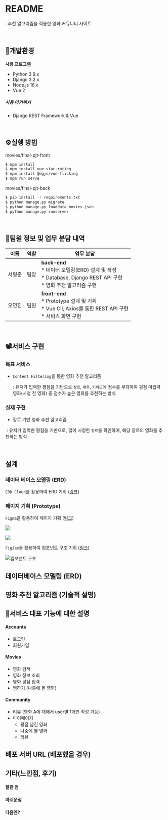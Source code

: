 # README
: 추천 알고리즘을 적용한 영화 커뮤니티 사이트

<br>



## 🚧개발환경

**사용 프로그램**

- Python 3.9.x
- Django 3.2.x
- Node.js 16.x
- Vue 2


##### 사용 아키텍처
- Django REST Framework & Vue


<br>

## ⚙️실행 방법

movies/final-pjt-front

```bash
$ npm install
$ npm install vue-star-rating
$ npm install @egjs/vue-flicking
$ npm run serve
```

movies/final-pjt-back

```bash
$ pip install -r requirements.txt
$ python manage.py migrate
$ python manage.py loaddata movies.json
$ python manage.py runserver
```

<br>

## 👥팀원 정보 및 업무 분담 내역

| 이름   | 역할 | 업무 분담                                                    |
| ------ | ---- | ------------------------------------------------------------ |
| 서형준 | 팀장 | **back-end**<br>* 데이터 모델링(ERD) 설계 및 작성<br> * Database, Django REST API 구현<br>* 영화 추천 알고리즘 구현 |
| 오연진 | 팀원 | **front-end**<br>* Prototype 설계 및 기획<br>* Vue Cli, Axios를 통한 REST API 구현<br>* 서비스 화면 구현 |

<br>

## 📽️서비스 구현

### 목표 서비스 

- `Content Filtering`을 통한 영화 추천 알고리즘

  : 유저가 입력한 평점을 기반으로 `장르`, `배우`, `키워드`에 점수를 부과하여 평점 미입력 영화(시청 전 영화) 중 점수가 높은 영화를 추천하는 방식

### 실제 구현

- 장르 기반 영화 추천 알고리즘

​		: 유저가 입력한 평점을 기반으로, 많이 시청한 `장르`를 확인하여, 해당 장르의 영화를 추천하는 방식

<br>

## 설계

### 데이터 베이스 모델링 (ERD)

`ERD Cloud`를 활용하여 ERD 기획 ([링크](https://www.erdcloud.com/d/TfbqmkLxihr8ASueY))



### 페이지 기획 (Prototype)

`Figma`을 활용하여 페이지 기획 ([링크](https://www.figma.com/file/cpZuSQ5wtZDEU6qTVFxrHr/Movie-Recommender-System?node-id=0%3A1&t=Wk89BkMWo0tixwRE-1))

![](https://ifh.cc/g/87qQCg.jpg)

![](https://ifh.cc/g/RL9ZJA.jpg)



`FigJam`을 활용하여 컴포넌트 구조 기획 ([링크](https://www.figma.com/file/iRok4smD0Om5DWqUuqmqgl/movies-component-structure?node-id=0%3A1&t=Wk89BkMWo0tixwRE-1))

![컴포넌트 구조](https://ifh.cc/g/ZR1ztx.jpg)

## 데이터베이스 모델링 (ERD)

## 영화 추천 알고리즘 (기술적 설명)
## 🍿서비스 대표 기능에 대한 설명

#### Accounts

- 로그인
- 회원가입

#### Movies

- 영화 검색
- 영화 정보 조회
- 영화 평점 입력
- 찜하기 (나중에 볼 영화)

#### Community

- 리뷰 (영화 A에 대해서 user별 1개만 작성 가능)
- 마이페이지
  - 평점 남긴 영화
  - 나중에 볼 영화
  - 리뷰

## 배포 서버 URL (배포했을 경우)
## 기타(느낀점, 후기)

#### 잘한 점

#### 아쉬운점

#### 다음엔?
